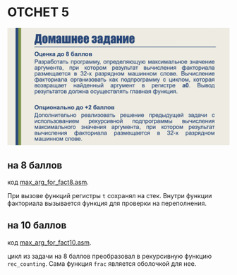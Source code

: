 # OTCHET 5

![alt text](image.png)

## на 8 баллов

код [max_arg_for_fact8.asm](max_arg_for_fact8.asm).

При вызове функций регистры ```t``` сохранял на стек. Внутри функции факториала вызывается функция для проверки на переполнения.

## на 10 баллов 

код [max_arg_for_fact10.asm](max_arg_for_fact10.asm).

цикл из задачи на 8 баллов преобразовал в рекурсивную функцию ```rec_counting```. Сама функция ```frac``` является оболочкой для нее.